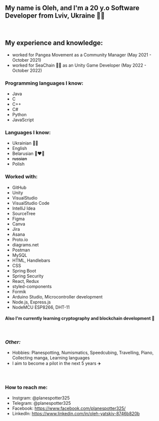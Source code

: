 ## My name is Oleh, and I'm a 20 y.o Software Developer from Lviv, Ukraine 💙💛
<br/>

 ## My experience and knowledge: 
 * worked for Pangea Movement as a Community Manager (May 2021 - October 2021)
 * worked for SeaChain 🐳🔗 as an Unity Game Developer (May 2022 - October 2022)
### Programming languages I know: 
  * Java
  * C
  * C++
  * C#
  * Python
  * JavaScript
### Languages I know:
  * Ukrainian 💙💛
  * English
  * Belarusian 🤍❤️🤍
  * ~~russian~~
  * Polish
### Worked with: 
  * GitHub
  * Unity
  * VisualStudio
  * VisualStudio Code
  * IntelliJ Idea
  * SourceTree 
  * Figma
  * Canva
  * Jira
  * Asana
  * Proto.io
  * diagrams.net
  * Postman
  * MySQL
  * HTML, Handlebars
  * CSS
  * Spring Boot
  * Spring Security
  * React, Redux
  * styled-components
  * Formik
  * Arduino Studio, Microcontroller development
  * Node.js, Express.js
  * NodeMCU ESP8266, DHT-11
#### Also I'm currently learning cryptography and blockchain development 🔗
<br/>

### *Other:*
- Hobbies: Planespotting, Numismatics, Speedcubing, Travelling, Piano, Collecting manga, Learning languages
- I aim to become a pilot in the next 5 years ✈️
<br/>

### **How to reach me:**
- Instgram: @planespotter325
- Telegram: @planespotter325
- Facebook: https://www.facebook.com/planespotter325/
- LinkedIn: https://www.linkedin.com/in/oleh-yatskiv-8746b820b
